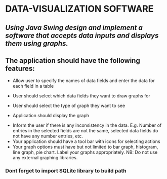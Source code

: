 # DATA-VISUALIZATION SOFTWARE

## *Using Java Swing design and implement a software that accepts data inputs and displays them using graphs.*
## The application should have the following features: 

 + Allow user to specify the names of data fields and enter the data for each field in a table 
 - User should select which data fields they want to draw graphs for 
 + User should select the type of graph they want to see
 - Application should display the graph
 + Inform the user if there is any inconsistency in the data. E.g. Number of entries in the selected fields are not the same, selected data fields do not have any number entries, etc. 
 + Your application should have a tool bar with icons for selecting actions 
 + Your graph options must have but not limited to bar graph, histogram, line graph, pie chart. Label your graphs appropriately. NB: Do not use any external graphing libraries. 
 
 ### Dont forget to import SQLite library to build path

